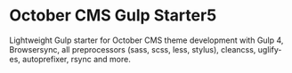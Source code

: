 <h1>October CMS Gulp Starter5</h1>
<p>Lightweight Gulp starter for October CMS theme development with Gulp 4, Browsersync, all preprocessors (sass, scss, less, stylus), cleancss, uglify-es, autoprefixer, rsync and more.</p>
